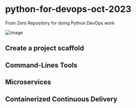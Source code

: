 # python-for-devops-oct-2023
From Zero Repository for doing Python DevOps work

![image](https://github.com/vandopha/python-for-devops-oct-2023/assets/26361825/46e7ed80-fdc4-4903-b1d5-0f9dd66d4841)

## Create a project scaffold

## Command-Lines Tools 

## Microservices

## Containerized Continuous Delivery

